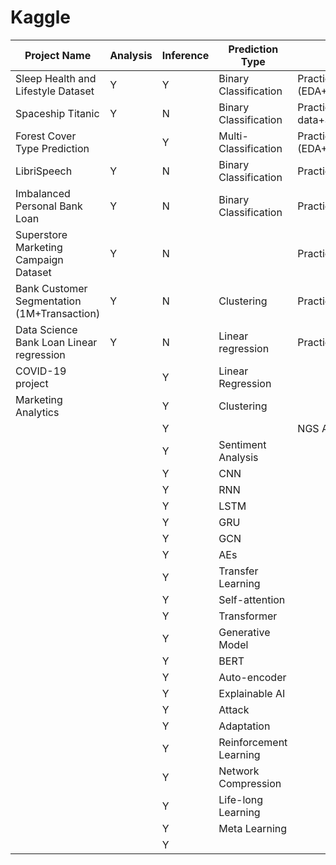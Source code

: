 # Kaggle

|Project Name          | Analysis | Inference | Prediction Type |   comment   |
|----------------------|----------|-----------|-------------------|-------------|
|Sleep Health and Lifestyle Dataset|   Y       |      Y     |        Binary Classification          |  Practice (EDA+Inference+Sklearn_Model)          |
|Spaceship Titanic                      |    Y      |     N      |      Binary Classification            |      Practice (EDA+process missing data+Sklearn_Model+XGB+catBoost)       |
|   Forest Cover Type Prediction                   |          |       Y     |      Multi-Classification        | Practice (EDA+Sklearn_Model+XGB+catBoost)  |
|LibriSpeech                      |    Y      |     N      |      Binary Classification            |      Practice       |
|Imbalanced Personal Bank Loan               |    Y      |     N      |      Binary Classification            |      Practice       |
|Superstore Marketing Campaign Dataset                     |    Y      |     N      |                 |      Practice       |
|Bank Customer Segmentation (1M+Transaction)                      |    Y      |     N      |      Clustering            |      Practice       |
|Data Science Bank Loan Linear regression                   |    Y      |     N      |      Linear regression            |      Practice       |
|    COVID-19 project                  |          |     Y       |            Linear Regression        |   |
|       Marketing Analytics               |          |     Y       |        Clustering      |   |
|                      |          |     Y       |                   | NGS Analysis  |
|                      |          |    Y        |          Sentiment Analysis        |  | 
|                      |          |    Y        |       CNN         |   |
|                      |          |    Y        |       RNN            |  |
|                      |          |    Y        |        LSTM           |  |
|                      |          |    Y        |        GRU           |  |
|                      |          |    Y        |       GCN          |  |
|                      |          |    Y        |       AEs          |  |
|                      |          |    Y        |      Transfer Learning          |  |
|                      |          |     Y       |     Self-attention          |  |
|                      |          |     Y       |      Transformer          |  |
|                      |          |    Y        |     Generative Model            |  |
|                      |          |    Y        |       BERT            |  |
|                      |          |    Y        |     Auto-encoder             |  |
|                      |          |    Y        |       Explainable AI            |  |
|                      |          |    Y        |       Attack            |  |
|                      |          |    Y        |       Adaptation            |  |
|                      |          |    Y        |       Reinforcement Learning            |  |
|                      |          |    Y        |       Network Compression           |  |
|                      |          |    Y        |      Life-long Learning            |  |
|                      |          |    Y        |       Meta Learning            |  |
|                      |          |    Y        |                   |  |
